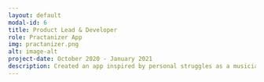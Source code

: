 ```yaml
---
layout: default
modal-id: 6
title: Product Lead & Developer
role: Practanizer App
img: practanizer.png 
alt: image-alt
project-date: October 2020 - January 2021
description: Created an app inspired by personal struggles as a musician to log practice hours. Awarded <a target="_blank" rel="noopener noreferrer" href="https://www.congressionalappchallenge.us/20-md02/">1st place</a> in the esteemed Congressional App Challenge in district MD-02. Crafted compelling user stories and conducted market research to drive product development. Managed the iterative development process, consistently enhancing app features.
---
```

